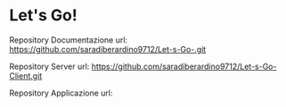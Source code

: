# Let's Go!

Repository Documentazione url: https://github.com/saradiberardino9712/Let-s-Go-.git

Repository Server url: https://github.com/saradiberardino9712/Let-s-Go-Client.git

Repository Applicazione url:
